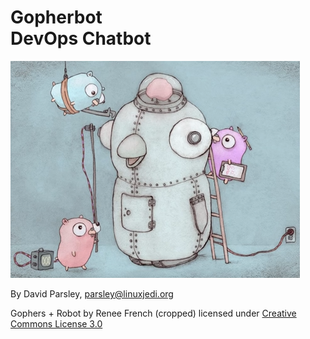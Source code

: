 <h1>Gopherbot</br>DevOps Chatbot</h2>

![Gophers+bot by Renee French, cropped, cc3.0](gopherbot.png)

By David Parsley, [parsley@linuxjedi.org](mailto:parsley@linuxjedi.org)

Gophers + Robot by Renee French (cropped) licensed under [Creative Commons License 3.0](https://creativecommons.org/licenses/by/3.0/)

